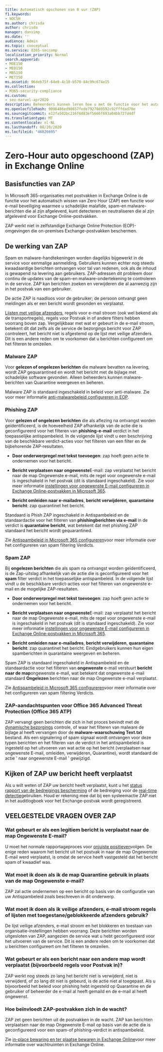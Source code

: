 ```yaml
---
title: Automatisch opschonen van 0 uur (ZAP)
f1.keywords:
- NOCSH
ms.author: chrisda
author: chrisda
manager: dansimp
ms.date: ''
audience: Admin
ms.topic: conceptual
ms.service: O365-seccomp
localization_priority: Normal
search.appverid:
- MOE150
- MED150
- MBS150
- MET150
ms.assetid: 96deb75f-64e8-4c10-b570-84c99c674e15
ms.collection:
- M365-security-compliance
ms.custom:
- seo-marvel-apr2020
description: Beheerders kunnen leren hoe u met de functie voor het automatisch wissen van rijen (ZAP) bezorgde berichten in een Exchange Online-postvak naar de map Ongewenste E-mail verplaatst, en de map Ongewenste E-mail naar een andere map.
ms.openlocfilehash: 9096486ed98657fede7927089592c92fffdad70e
ms.sourcegitcommit: e12fa502bc216f6083ef5666f693a04bb727d4df
ms.translationtype: MT
ms.contentlocale: nl-NL
ms.lasthandoff: 08/20/2020
ms.locfileid: "46826695"
---
```

# <a name="zero-hour-auto-purge-zap-in-exchange-online"></a>Zero-Hour auto opgeschoond (ZAP) in Exchange Online

## <a name="basic-features-of-zap"></a>Basisfuncties van ZAP

In Microsoft 365-organisaties met postvakken in Exchange Online is de functie voor het automatisch wissen van Zero Hour (ZAP) een functie voor e-mail beveiliging waarmee u schadelijke malafide, spam-en malware-berichten die al zijn afgeleverd, kunt detecteren en neutraliseren die al zijn afgeleverd voor Exchange Online-postvakken.

ZAP werkt niet in zelfstandige Exchange Online Protection (EOP)-omgevingen die on-premises Exchange-postvakken beschermen.

## <a name="how-zap-works"></a>De werking van ZAP

Spam en malware-handtekeningen worden dagelijks bijgewerkt in de service voor eenmalige aanmelding. Gebruikers kunnen echter nog steeds kwaadaardige berichten ontvangen voor tal van redenen, ook als de inhoud is gewapend na levering aan gebruikers. ZAP-adressen dit probleem door continu de updates van de spam-en malware-ondertekening te controleren in de service. ZAP kan berichten zoeken en verwijderen die al aanwezig zijn in het postvak van een gebruiker.

De actie ZAP is naadloos voor de gebruiker; de persoon ontvangt geen meldingen als er een bericht wordt gevonden en verplaatst.

[Lijsten met veilige afzenders](create-safe-sender-lists-in-office-365.md), regels voor e-mail stroom (ook wel bekend als de transportregels), regels voor Postvak in of andere filters hebben voorrang boven zap. Vergelijkbaar met wat er gebeurt in de e-mail stroom, betekent dit dat zelfs als de service de bezorgings bericht voor ZAP controleert, het bericht niet is afgestemd op de lijst met veilige afzenders. Dit is een andere reden om te voorkomen dat u berichten configureert om het filteren te omzeilen.

### <a name="malware-zap"></a>Malware ZAP

Voor **gelezen of ongelezen berichten** die malware bevatten na levering, wordt ZAP gequarantined en wordt het bericht met de bijlage met schadelijke software gevonden. Alleen beheerders kunnen malware-berichten van Quarantine weergeven en beheren.

Malware ZAP is standaard ingeschakeld in beleid voor anti-malware. Zie voor meer informatie [anti-malwarebeleid configureren in EOP](configure-anti-malware-policies.md).

### <a name="phish-zap"></a>Phishing ZAP

Voor **gelezen of ongelezen berichten** die als aflezing na ontvangst worden geïdentificeerd, is de hoeveelheid ZAP afhankelijk van de actie die is geconfigureerd voor het filteren van **phishing-e-mail** verdict in het toepasselijke antispambeleid. In de volgende lijst vindt u een beschrijving van de beschikbare verdict-acties voor het filteren van een filter en de bijbehorende ZAP-resultaten.

- **Door onderwerpregel met tekst** **toevoegen**: zap hoeft geen actie te ondernemen voor het bericht.

- **Bericht verplaatsen naar ongewenste**E-mail: zap verplaatst het bericht naar de map Ongewenste e-mail, mits de regel voor ongewenste e-mail is ingeschakeld in het postvak (dit is standaard ingeschakeld). Zie voor meer informatie [instellingen voor ongewenste E-mail configureren in Exchange Online-postvakken in Microsoft 365](configure-junk-email-settings-on-exo-mailboxes.md).

- **Bericht omleiden naar e-mailadres**, **bericht verwijderen**, **quarantaine bericht**: zap quarantinet het bericht.

Standaard is Phish ZAP ingeschakeld in Antispambeleid en de standaardactie voor het filteren van **phishingberichten via e-mail** in de verdict is **quarantaine bericht**, wat betekent dat met phishing ZAP standaard het bericht wordt gequarantined.

Zie [Antispambeleid in Microsoft 365 configureren](configure-your-spam-filter-policies.md)voor meer informatie over het configureren van spam filtering Verdicts.

### <a name="spam-zap"></a>Spam ZAP

Bij **ongelezen berichten** die als spam na ontvangst worden geïdentificeerd, is de Zap-uitslag afhankelijk van de actie die is geconfigureerd voor het **spam** filter verdict in het toepasselijke antispambeleid. In de volgende lijst vindt u de beschikbare verdict-acties voor het filteren van ongewenste e-mail en de mogelijke ZAP-resultaten.

- **Door onderwerpregel met tekst** **toevoegen**: zap hoeft geen actie te ondernemen voor het bericht.

- **Bericht verplaatsen naar ongewenste**E-mail: zap verplaatst het bericht naar de map Ongewenste e-mail, mits de regel voor ongewenste e-mail is ingeschakeld in het postvak (dit is standaard ingeschakeld). Zie voor meer informatie [instellingen voor ongewenste E-mail configureren in Exchange Online-postvakken in Microsoft 365](configure-junk-email-settings-on-exo-mailboxes.md).

- **Bericht omleiden naar e-mailadres**, **bericht verwijderen**, **quarantaine bericht**: zap quarantinet het bericht. Eindgebruikers kunnen hun eigen spamberichten in quarantaine weergeven en beheren.

Spam ZAP is standaard ingeschakeld in Antispambeleid en de standaardactie voor het filteren van **ongewenste** e-mail verstuurt **bericht naar de map**ongewenste e-mail, wat betekent dat ongewenste e-mail standaard **Ongelezen** berichten naar de map Ongewenste e-mail verplaatst.

Zie [Antispambeleid in Microsoft 365 configureren](configure-your-spam-filter-policies.md)voor meer informatie over het configureren van spam filtering Verdicts.

### <a name="zap-considerations-for-office-365-advanced-threat-protection-office-365-atp"></a>ZAP-aandachtspunten voor Office 365 Advanced Threat Protection (Office 365 ATP)

ZAP vervangt geen berichten die zich in het proces bevindt met de [dynamische bezorgings](dynamic-delivery-and-previewing.md) controle, of waar het filteren van malware de bijlage al heeft vervangen door de **malware-waarschuwing Text.txt** bestand. Als een signalering of spam signaal wordt ontvangen voor deze typen berichten en het filteren van de verdict in het antispambeleid is ingesteld op het uitvoeren van wat actie op het bericht (verplaatsen naar ongewenste E-mail, omleiden, verwijderen, Quarantine), wordt standaard de actie ' naar ongewenste E-mail ' gewijzigd.

## <a name="how-to-see-if-zap-moved-your-message"></a>Kijken of ZAP uw bericht heeft verplaatst

Als u wilt weten of ZAP uw bericht heeft verplaatst, kunt u het [status rapport van de bedreigings bescherming](view-email-security-reports.md#threat-protection-status-report) of de bedreiging voor de [real-time detectie](threat-explorer.md)gebruiken. Houd er rekening mee dat bij een systeemactie ZAP niet in het auditlogboek voor het Exchange-postvak wordt geregistreerd.

## <a name="zap-faq"></a>VEELGESTELDE VRAGEN OVER ZAP

### <a name="what-happens-if-a-legitimate-message-is-moved-to-the-junk-email-folder"></a>Wat gebeurt er als een legitiem bericht is verplaatst naar de map Ongewenste E-mail?

U moet het normale rapportageproces voor [onjuiste positieven](report-junk-email-messages-to-microsoft.md)volgen. De enige reden waarom het bericht uit het postvak in naar de map Ongewenste E-mail werd verplaatst, is omdat de service heeft vastgesteld dat het bericht spam of kwaadief was.

### <a name="what-if-i-use-the-quarantine-folder-instead-of-the-junk-mail-folder"></a>Wat moet ik doen als ik de map Quarantine gebruik in plaats van de map Ongewenste e-mail?

ZAP zal actie ondernemen op een bericht op basis van de configuratie van uw Antispambeleid zoals beschreven in dit onderwerp.

### <a name="what-if-im-using-safe-senders-mail-flow-rules-or-allowedblocked-sender-lists"></a>Wat moet ik doen als ik veilige afzenders, e-mail stroom regels of lijsten met toegestane/geblokkeerde afzenders gebruik?

De lijst veilige afzenders, e-mail stroom en het blokkeren en toestaan van organisatie-instellingen hebben voorrang. Deze berichten worden uitgesloten van ZAP, aangezien de service wat u hebt geconfigureerd voor het uitvoeren van de service. Dit is een andere reden om te voorkomen dat u berichten configureert om het filteren te omzeilen.

### <a name="what-if-a-message-is-moved-to-another-folder-eg-inbox-rules"></a>Wat gebeurt er als een bericht naar een andere map wordt verplaatst (bijvoorbeeld regels voor Postvak in)?

ZAP werkt nog steeds zo lang het bericht niet is verwijderd, niet is verwijderd, of zo lang dit niet is gebeurd, is de actie niet al toegepast. Als u bijvoorbeeld het beleid voor phishing hebt ingesteld op Quarantine en de gebruiker of beheerder de e-mail al heeft gemaild en de e-mail al heeft ongewenst.

### <a name="how-does-zap-affect-mailboxes-on-hold"></a>Hoe beïnvloedt ZAP-postvakken zich in de wacht?

ZAP zet geen berichten uit de postvakken in de wacht. ZAP kan berichten verplaatsen naar de map Ongewenste E-mail op basis van de actie die is geconfigureerd voor een spam-of phishing-verdict in antispambeleid.

Zie [in-place bewaring en ter plaatse bewaren in Exchange Online](https://docs.microsoft.com/Exchange/security-and-compliance/in-place-and-litigation-holds)voor meer informatie over wachtruimten in Exchange Online.
